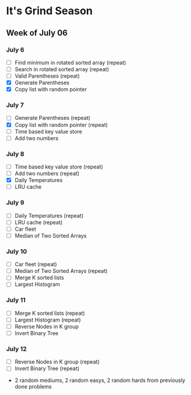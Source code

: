 # It's Grind Season

## Week of July 06

### July 6
- [ ] Find minimum in rotated sorted array (repeat)
- [ ] Search in rotated sorted array (repeat)
- [ ] Valid Parentheses (repeat)
- [x] Generate Parentheses
- [x] Copy list with random pointer

### July 7
- [ ] Generate Parentheses (repeat)
- [x] Copy list with random pointer (repeat)
- [ ] Time based key value store
- [ ] Add two numbers

### July 8
- [ ] Time based key value store (repeat)
- [ ] Add two numbers (repeat)
- [x] Daily Temperatures
- [ ] LRU cache

### July 9
- [ ] Daily Temperatures (repeat)
- [ ] LRU cache (repeat)
- [ ] Car fleet
- [ ] Median of Two Sorted Arrays

### July 10
- [ ] Car fleet (repeat)
- [ ] Median of Two Sorted Arrays (repeat)
- [ ] Merge K sorted lists
- [ ] Largest Histogram

### July 11
- [ ] Merge K sorted lists (repeat)
- [ ] Largest Histogram (repeat)
- [ ] Reverse Nodes in K group
- [ ] Invert Binary Tree

### July 12
- [ ] Reverse Nodes in K group (repeat)
- [ ] Invert Binary Tree (repeat)
- 2 random mediums, 2 random easys, 2 random hards from previously done problems
